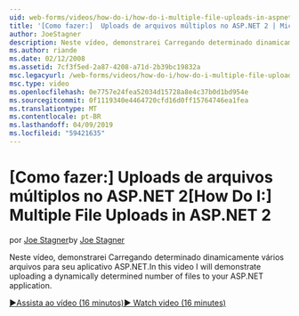 ```yaml
---
uid: web-forms/videos/how-do-i/how-do-i-multiple-file-uploads-in-aspnet-2
title: '[Como fazer:]  Uploads de arquivos múltiplos no ASP.NET 2 | Microsoft Docs'
author: JoeStagner
description: Neste vídeo, demonstrarei Carregando determinado dinamicamente vários arquivos para seu aplicativo ASP.NET.
ms.author: riande
ms.date: 02/12/2008
ms.assetid: 7cf3f5ed-2a87-4208-a71d-2b39bc19832a
msc.legacyurl: /web-forms/videos/how-do-i/how-do-i-multiple-file-uploads-in-aspnet-2
msc.type: video
ms.openlocfilehash: 0e7757e24fea52034d15728a8e4c37b0d1bd954e
ms.sourcegitcommit: 0f1119340e4464720cfd16d0ff15764746ea1fea
ms.translationtype: MT
ms.contentlocale: pt-BR
ms.lasthandoff: 04/09/2019
ms.locfileid: "59421635"
---
```

# <a name="how-do-i--multiple-file-uploads-in-aspnet2"></a><span data-ttu-id="4acf2-103">[Como fazer:]  Uploads de arquivos múltiplos no ASP.NET 2</span><span class="sxs-lookup"><span data-stu-id="4acf2-103">[How Do I:]  Multiple File Uploads in ASP.NET 2</span></span>

<span data-ttu-id="4acf2-104">por [Joe Stagner](https://github.com/JoeStagner)</span><span class="sxs-lookup"><span data-stu-id="4acf2-104">by [Joe Stagner](https://github.com/JoeStagner)</span></span>

<span data-ttu-id="4acf2-105">Neste vídeo, demonstrarei Carregando determinado dinamicamente vários arquivos para seu aplicativo ASP.NET.</span><span class="sxs-lookup"><span data-stu-id="4acf2-105">In this video I will demonstrate uploading a dynamically determined number of files to your ASP.NET application.</span></span>

[<span data-ttu-id="4acf2-106">&#9654;Assista ao vídeo (16 minutos)</span><span class="sxs-lookup"><span data-stu-id="4acf2-106">&#9654; Watch video (16 minutes)</span></span>](https://channel9.msdn.com/Blogs/ASP-NET-Site-Videos/how-do-i-multiple-file-uploads-in-aspnet-2)
